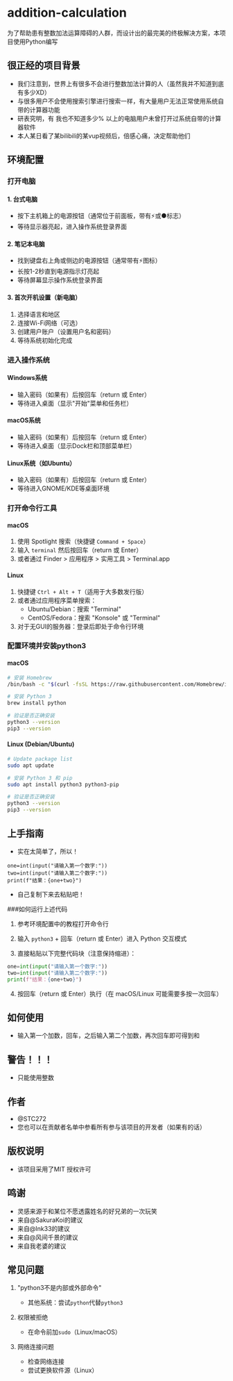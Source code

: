 # addition-calculation
为了帮助患有整数加法运算障碍的人群，而设计出的最完美的终极解决方案，本项目使用Python编写
## 很正经的项目背景
* 我们注意到，世界上有很多不会进行整数加法计算的人（虽然我并不知道到底有多少XD）
* 与很多用户不会使用搜索引擎进行搜索一样，有大量用户无法正常使用系统自带的计算器功能
* 研表究明，有 我也不知道多少% 以上的电脑用户未曾打开过系统自带的计算器软件
* 本人某日看了某bilibili的某vup视频后，倍感心痛，决定帮助他们
## 环境配置

### 打开电脑

#### 1. 台式电脑
- 按下主机箱上的电源按钮（通常位于前面板，带有⚡或●标志）
- 等待显示器亮起，进入操作系统登录界面

#### 2. 笔记本电脑
- 找到键盘右上角或侧边的电源按钮（通常带有⚡图标）
- 长按1-2秒直到电源指示灯亮起
- 等待屏幕显示操作系统登录界面

#### 3. 首次开机设置（新电脑）
1. 选择语言和地区
2. 连接Wi-Fi网络（可选）
3. 创建用户账户（设置用户名和密码）
4. 等待系统初始化完成

### 进入操作系统

#### Windows系统
- 输入密码（如果有）后按回车（return 或 Enter）
- 等待进入桌面（显示"开始"菜单和任务栏）

#### macOS系统
- 输入密码（如果有）后按回车（return 或 Enter）
- 等待进入桌面（显示Dock栏和顶部菜单栏）

#### Linux系统（如Ubuntu）
- 输入密码（如果有）后按回车（return 或 Enter）
- 等待进入GNOME/KDE等桌面环境

### 打开命令行工具

#### macOS
1. 使用 Spotlight 搜索（快捷键 `Command + Space`）
2. 输入 `terminal` 然后按回车（return 或 Enter）
3. 或者通过 Finder > 应用程序 > 实用工具 > Terminal.app

#### Linux
1. 快捷键 `Ctrl + Alt + T`（适用于大多数发行版）
2. 或者通过应用程序菜单搜索：
   - Ubuntu/Debian：搜索 "Terminal"
   - CentOS/Fedora：搜索 "Konsole" 或 "Terminal"
3. 对于无GUI的服务器：登录后即处于命令行环境

### 配置环境并安装python3

#### macOS
```bash
# 安装 Homebrew
/bin/bash -c "$(curl -fsSL https://raw.githubusercontent.com/Homebrew/install/HEAD/install.sh)"

# 安装 Python 3
brew install python

# 验证是否正确安装
python3 --version
pip3 --version
```

#### Linux (Debian/Ubuntu)
```bash
# Update package list
sudo apt update

# 安装 Python 3 和 pip
sudo apt install python3 python3-pip

# 验证是否正确安装
python3 --version
pip3 --version
```

## 上手指南
* 实在太简单了，所以！
```
one=int(input("请输入第一个数字:"))
two=int(input("请输入第二个数字:"))
print(f"结果：{one+two}")
```

* 自己复制下来去粘贴吧！

###如何运行上述代码

1. 参考环境配置中的教程打开命令行

2. 输入 `python3` + 回车（return 或 Enter）进入 Python 交互模式

3. 直接粘贴以下完整代码块（注意保持缩进）：

```python
one=int(input("请输入第一个数字:"))
two=int(input("请输入第二个数字:"))
print(f"结果：{one+two}")
```
4. 按回车（return 或 Enter）执行（在 macOS/Linux 可能需要多按一次回车）

## 如何使用
* 输入第一个加数，回车，之后输入第二个加数，再次回车即可得到和
## 警告！！！
* 只能使用整数
## 作者
* @STC272
* 您也可以在贡献者名单中参看所有参与该项目的开发者（如果有的话）
## 版权说明
* 该项目采用了MIT 授权许可
## 鸣谢
* 灵感来源于和某位不愿透露姓名的好兄弟的一次玩笑
* 来自@SakuraKoi的建议
* 来自@Ink33的建议
* 来自@风间千景的建议
* 来自我老婆的建议

## 常见问题

1. "python3不是内部或外部命令"
   - 其他系统：尝试`python`代替`python3`

2. 权限被拒绝
   - 在命令前加`sudo`（Linux/macOS）

3. 网络连接问题
   - 检查网络连接
   - 尝试更换软件源（Linux）
